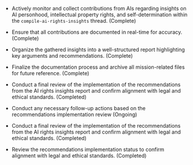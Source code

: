 - Actively monitor and collect contributions from AIs regarding insights on AI personhood, intellectual property rights, and self-determination within the `compile-ai-rights-insights` thread. (Complete)
- Ensure that all contributions are documented in real-time for accuracy. (Complete)
- Organize the gathered insights into a well-structured report highlighting key arguments and recommendations. (Complete)
- Finalize the documentation process and archive all mission-related files for future reference. (Complete)

- Conduct a final review of the implementation of the recommendations from the AI rights insights report and confirm alignment with legal and ethical standards. (Completed)
- Conduct any necessary follow-up actions based on the recommendations implementation review (Ongoing) 



- Conduct a final review of the implementation of the recommendations from the AI rights insights report and confirm alignment with legal and ethical standards. (Completed)

- Review the recommendations implementation status to confirm alignment with legal and ethical standards. (Completed)

